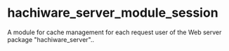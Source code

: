 # hachiware_server_module_session
A module for cache management for each request user of the Web server package "hachiware_server"..
